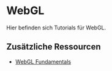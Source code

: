 # WebGL

Hier befinden sich Tutorials für WebGL.

## Zusätzliche Ressourcen

- [WebGL Fundamentals](https://webglfundamentals.org/)
